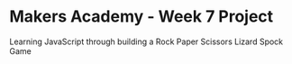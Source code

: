 Makers Academy - Week 7 Project
==============================
Learning JavaScript through building a Rock Paper Scissors Lizard Spock Game